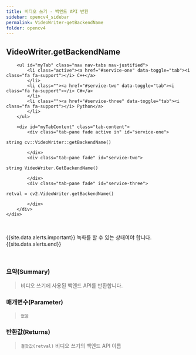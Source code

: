 ```yaml
---
title: 비디오 쓰기 - 백엔드 API 반환
sidebar: opencv4_sidebar
permalink: VideoWriter-getBackendName
folder: opencv4
---
```


<div class="row">
    <div class="col-lg-12">
        <h2 class="page-header">VideoWriter.getBackendName</h2>
    </div>
    <div class="col-lg-12">

        <ul id="myTab" class="nav nav-tabs nav-justified">
            <li class="active"><a href="#service-one" data-toggle="tab"><i class="fa fa-support"></i> C++</a>
            </li>
            <li class=""><a href="#service-two" data-toggle="tab"><i class="fa fa-support"></i> C#</a>
            </li>
            <li class=""><a href="#service-three" data-toggle="tab"><i class="fa fa-support"></i> Python</a>
            </li>
        </ul>

        <div id="myTabContent" class="tab-content">
            <div class="tab-pane fade active in" id="service-one">
<pre class="prettyprint"><code class="language-cpp">string cv::VideoWriter::getBackendName()</code></pre>
            </div>
            <div class="tab-pane fade" id="service-two">
<pre class="prettyprint"><code class="language-cs">string VideoWriter.GetBackendName()</code></pre>
            </div>
            <div class="tab-pane fade" id="service-three">
<pre class="prettyprint"><code class="language-py">retval = cv2.VideoWriter.getBackendName()</code></pre>
            </div>
        </div>
    </div>
</div>

<br>

{{site.data.alerts.important}}
녹화를 할 수 있는 상태여야 합니다.
{{site.data.alerts.end}}

<br>

### 요약(Summary)

> 비디오 쓰기에 사용된 백엔드 API를 반환합니다. 

### 매개변수(Parameter)

> `없음`

### 반환값(Returns)

> `결괏값(retval)` 비디오 쓰기의 백엔드 API 이름